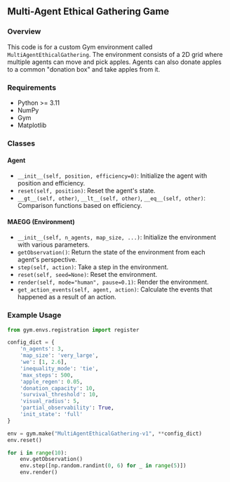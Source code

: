 ## Multi-Agent Ethical Gathering Game

### Overview
This code is for a custom Gym environment called `MultiAgentEthicalGathering`. The environment consists of a 2D grid where multiple agents can move and pick apples. Agents can also donate apples to a common "donation box" and take apples from it.

### Requirements
- Python >= 3.11
- NumPy
- Gym
- Matplotlib

### Classes

#### Agent
- `__init__(self, position, efficiency=0)`: Initialize the agent with position and efficiency.
- `reset(self, position)`: Reset the agent's state.
- `__gt__(self, other)`, `__lt__(self, other)`, `__eq__(self, other)`: Comparison functions based on efficiency.

#### MAEGG (Environment)
- `__init__(self, n_agents, map_size, ...)`: Initialize the environment with various parameters.
- `getObservation()`: Return the state of the environment from each agent's perspective.
- `step(self, action)`: Take a step in the environment.
- `reset(self, seed=None)`: Reset the environment.
- `render(self, mode="human", pause=0.1)`: Render the environment.
- `get_action_events(self, agent, action)`: Calculate the events that happened as a result of an action.

### Example Usage

```python
from gym.envs.registration import register

config_dict = {
    'n_agents': 3,
    'map_size': 'very_large',
    'we': [1, 2.6],
    'inequality_mode': 'tie',
    'max_steps': 500,
    'apple_regen': 0.05,
    'donation_capacity': 10,
    'survival_threshold': 10,
    'visual_radius': 5,
    'partial_observability': True,
    'init_state': 'full'
}

env = gym.make("MultiAgentEthicalGathering-v1", **config_dict)
env.reset()

for i in range(10):
    env.getObservation()
    env.step([np.random.randint(0, 6) for _ in range(5)])
    env.render()
